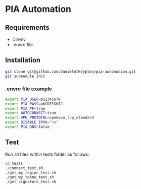 # PIA Automation

## Requirements

- Direnv
- .envrc file

## Installation

```sh
git clone git@github.com:DanielAtKrypton/pia-automation.git
git submodule init
```

### .envrc file example

```sh
export PIA_USER=p12345678
export PIA_PASS=abCDEFGHIJ
export PIA_PF=true
export AUTOCONNECT=true
export VPN_PROTOCOL=openvpn_tcp_standard
export DISABLE_IPV6="no"
export PIA_DNS=false
```

## Test

Run all files within tests folder as follows:

```sh
cd tests
./connect_test.sh
./get_my_region_test.sh
./get_my_tokne_test.sh
./get_signature_test.sh
```